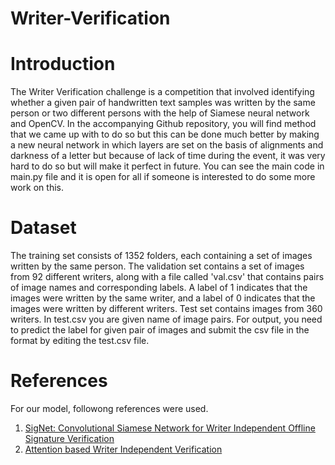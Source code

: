 # Writer-Verification
# Introduction
The Writer Verification challenge is a competition that involved identifying whether a given pair of handwritten text samples was written by the same person or two different persons with the help of Siamese neural network and OpenCV. In the accompanying Github repository, you will find method that we came up with to do so but this can be done much better by making a new neural network in which layers are set on the basis of alignments and darkness of a letter but because of lack of time during the event, it was very hard to do so but will make it perfect in future. You can see the main code in main.py file and it is open for all if someone is interested to do some more work on this.
# Dataset
The training set consists of 1352 folders, each containing a set of images written by the same person.
The validation set contains a set of images from 92 different writers, along with a file called 'val.csv' that contains pairs of image names and corresponding labels. A label of 1 indicates that the images were written by the same writer, and a label of 0 indicates that the images were written by different writers.
Test set contains images from 360 writers. In test.csv you are given name of image pairs. For output, you need to predict the label for given pair of images and submit the csv file in the format by editing the test.csv file.
# References
For our model, followong references were used.

1. [SigNet: Convolutional Siamese Network for Writer Independent Offline Signature Verification](https://arxiv.org/pdf/1707.02131v2.pdf)
2. [Attention based Writer Independent Verification](https://arxiv.org/pdf/2009.04532v3.pdf)
